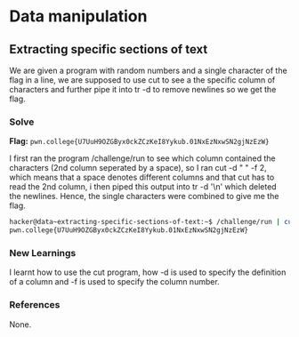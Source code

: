 # Data manipulation

## Extracting specific sections of text
We are given a program with random numbers and a single character of the flag in a line, we are supposed to use cut to see a the specific column of characters and further pipe it into tr -d to remove newlines so we get the flag. 

### Solve
**Flag:** `pwn.college{U7UuH9OZGByx0ckZCzKeI8Yykub.01NxEzNxwSN2gjNzEzW}`

I first ran the program /challenge/run to see which column contained the characters (2nd column seperated by a space), so I ran cut -d " " -f 2, which means that a space denotes different columns and that cut has to read the 2nd column, i then piped this output into tr -d '\n' which deleted the newlines. Hence, the single characters were combined to give me the flag. 

```bash
hacker@data~extracting-specific-sections-of-text:~$ /challenge/run | cut -d " " -f 2 | tr -d '\n'
pwn.college{U7UuH9OZGByx0ckZCzKeI8Yykub.01NxEzNxwSN2gjNzEzW}
```

### New Learnings
I learnt how to use the cut program, how -d is used to specify the definition of a column and -f is used to specify the column number. 

### References 
None. 
